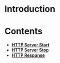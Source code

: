 
# Introduction

# Contents

* [**HTTP Server Start**](httpserverstart.md)
* [**HTTP Server Stop**](httpserverstop.md)
* [**HTTP Response**](httpresponse.md)
